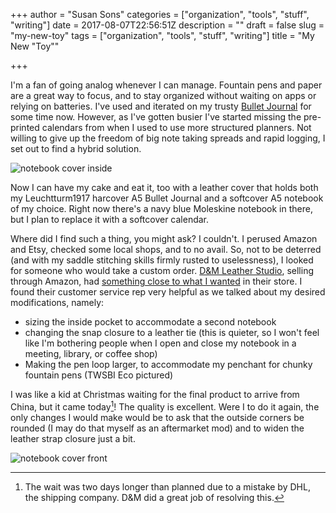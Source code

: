 +++
author = "Susan Sons"
categories = ["organization", "tools", "stuff", "writing"]
date = 2017-08-07T22:56:51Z
description = ""
draft = false
slug = "my-new-toy"
tags = ["organization", "tools", "stuff", "writing"]
title = "My New \"Toy\""

+++

I'm a fan of going analog whenever I can manage.  Fountain pens and paper are a great way to focus, and to stay organized without waiting on apps or relying on batteries.  I've used and iterated on my trusty [Bullet Journal](https://bulletjournal.com) for some time now.  However, as I've gotten busier I've started missing the pre-printed calendars from when I used to use more structured planners.  Not willing to give up the freedom of big note taking spreads and rapid logging, I set out to find a hybrid solution.

![notebook cover inside](inside_scaled.jpg)

Now I can have my cake and eat it, too with a leather cover that holds both my Leuchtturm1917 harcover A5 Bullet Journal and a softcover A5 notebook of my choice.  Right now there's a navy blue Moleskine notebook in there, but I plan to replace it with a softcover calendar.

Where did I find such a thing, you might ask?  I couldn't.  I perused Amazon and Etsy, checked some local shops, and to no avail.  So, not to be deterred (and with my saddle stitching skills firmly rusted to uselessness), I looked for someone who would take a custom order.  [D&M Leather Studio](http://amzn.to/2fnz7HB), selling through Amazon, had [something close to what I wanted](http://amzn.to/2fnXjKb) in their store.  I found their customer service rep very helpful as we talked about my desired modifications, namely:

- sizing the inside pocket to accommodate a second notebook
- changing the snap closure to a leather tie (this is quieter, so I won't feel like I'm bothering people when I open and close my notebook in a meeting, library, or coffee shop)
- Making the pen loop larger, to accommodate my penchant for chunky fountain pens (TWSBI Eco pictured)

I was like a kid at Christmas waiting for the final product to arrive from China, but it came today[^1]!  The quality is excellent.  Were I to do it again, the only changes I would make would be to ask that the outside corners be rounded (I may do that myself as an aftermarket mod) and to widen the leather strap closure just a bit.

![notebook cover front](front_scaled.jpg)

[^1]: The wait was two days longer than planned due to a mistake by DHL, the shipping company.  D&M did a great job of resolving this.

